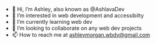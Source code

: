 - 👋 Hi, I’m Ashley, also known as @AshlavaDev
- 👀 I’m interested in web development and accessibilty
- 🌱 I’m currently learning web dev
- 💞️ I’m looking to collaborate on any web dev projects
- 📫 How to reach me at ashleymorgan.wbdv@gmail.com

<!---
AshlavaDev/AshlavaDev is a ✨ special ✨ repository because its `README.md` (this file) appears on your GitHub profile.
You can click the Preview link to take a look at your changes.
--->
